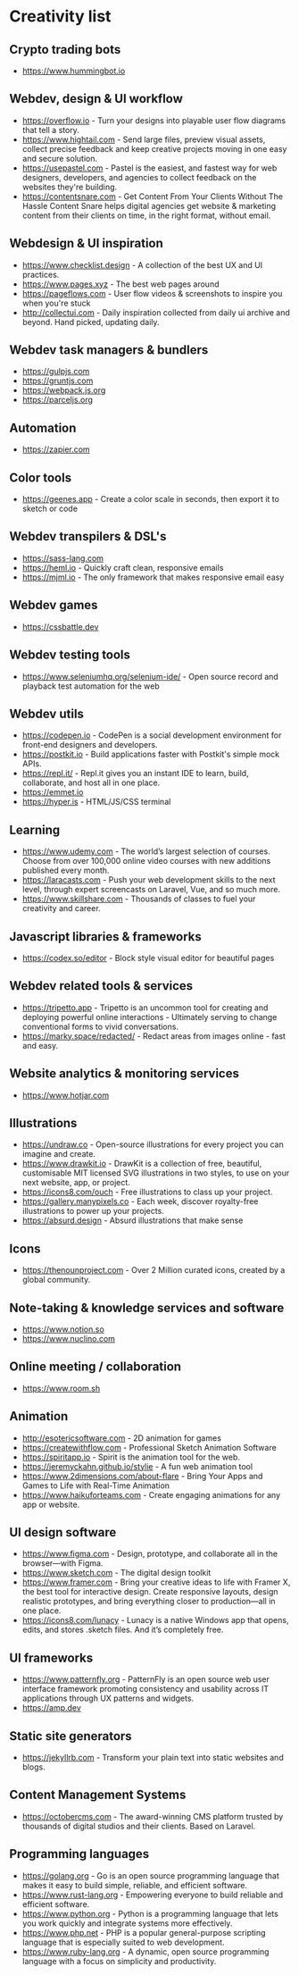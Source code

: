 # Creativity list

## Crypto trading bots

* https://www.hummingbot.io

## Webdev, design & UI workflow

* https://overflow.io - Turn your designs into playable user flow diagrams that tell a story.
* https://www.hightail.com - Send large files, preview visual assets, collect precise feedback and keep creative projects moving in one easy and secure solution.
* https://usepastel.com - Pastel is the easiest, and fastest way for web designers, developers, and agencies to collect feedback on the websites they're building.
* https://contentsnare.com - Get Content From Your Clients Without The Hassle Content Snare helps digital agencies get website & marketing content from their clients on time, in the right format, without email.

## Webdesign & UI inspiration

* https://www.checklist.design - A collection of the best UX and UI practices.
* https://www.pages.xyz - The best web pages around
* https://pageflows.com - User flow videos & screenshots to inspire you when you're stuck
* http://collectui.com - Daily inspiration collected from daily ui archive and beyond. Hand picked, updating daily.

## Webdev task managers & bundlers

* https://gulpjs.com
* https://gruntjs.com
* https://webpack.js.org
* https://parceljs.org

## Automation

* https://zapier.com

## Color tools

* https://geenes.app - Create a color scale in seconds, then export it to sketch or code

## Webdev transpilers & DSL's

* https://sass-lang.com
* https://heml.io - Quickly craft clean, responsive emails
* https://mjml.io - The only framework that makes responsive email easy

## Webdev games

* https://cssbattle.dev

## Webdev testing tools

* https://www.seleniumhq.org/selenium-ide/ - Open source record and playback test automation for the web

## Webdev utils

* https://codepen.io - CodePen is a social development environment for front-end designers and developers.
* https://postkit.io - Build applications faster with Postkit's simple mock APIs.
* https://repl.it/ - Repl.it gives you an instant IDE to learn, build, collaborate, and host all in one place.
* https://emmet.io
* https://hyper.is - HTML/JS/CSS terminal

## Learning

* https://www.udemy.com - The world’s largest selection of courses. Choose from over 100,000 online video courses with new additions published every month.
* https://laracasts.com - Push your web development skills to the next level, through expert screencasts on Laravel, Vue, and so much more.
* https://www.skillshare.com - Thousands of classes to fuel your creativity and career.

## Javascript libraries & frameworks

* https://codex.so/editor - Block style visual editor for beautiful pages

## Webdev related tools & services

* https://tripetto.app - Tripetto is an uncommon tool for creating and deploying powerful online interactions - Ultimately serving to change conventional forms to vivid conversations.
* https://marky.space/redacted/ - Redact areas from images online - fast and easy.

## Website analytics & monitoring services

* https://www.hotjar.com

## Illustrations

* https://undraw.co - Open-source illustrations for every project you can imagine and create.
* https://www.drawkit.io - DrawKit is a collection of free, beautiful, customisable MIT licensed SVG illustrations in two styles, to use on your next website, app, or project.
* https://icons8.com/ouch - Free illustrations to class up your project.
* https://gallery.manypixels.co - Each week, discover royalty-free illustrations to power up your projects.
* https://absurd.design - Absurd illustrations that make sense

## Icons

* https://thenounproject.com - Over 2 Million curated icons, created by a global community.

## Note-taking & knowledge services and software

* https://www.notion.so
* https://www.nuclino.com

## Online meeting / collaboration

* https://www.room.sh

## Animation

* http://esotericsoftware.com - 2D animation for games
* https://createwithflow.com - Professional Sketch Animation Software
* https://spiritapp.io - Spirit is the animation tool for the web.
* https://jeremyckahn.github.io/stylie - A fun web animation tool
* https://www.2dimensions.com/about-flare - Bring Your Apps and Games to Life with Real-Time Animation
* https://www.haikuforteams.com - Create engaging animations for any app or website.

## UI design software

* https://www.figma.com - Design, prototype, and collaborate all in the browser—with Figma.
* https://www.sketch.com - The digital design toolkit
* https://www.framer.com - Bring your creative ideas to life with Framer X, the best tool for interactive design. Create responsive layouts, design realistic prototypes, and bring everything closer to production—all in one place.
* https://icons8.com/lunacy - Lunacy is a native Windows app that opens, edits, and stores .sketch files. And it’s completely free.

## UI frameworks

* https://www.patternfly.org - PatternFly is an open source web user interface framework promoting consistency and usability across IT applications through UX patterns and widgets.
* https://amp.dev

## Static site generators

* https://jekyllrb.com - Transform your plain text into static websites and blogs.

## Content Management Systems

* https://octobercms.com - The award-winning CMS platform trusted by thousands of digital studios and their clients. Based on Laravel.

## Programming languages

* https://golang.org - Go is an open source programming language that makes it easy to build simple, reliable, and efficient software.
* https://www.rust-lang.org - Empowering everyone to build reliable and efficient software.
* https://www.python.org - Python is a programming language that lets you work quickly and integrate systems more effectively.
* https://www.php.net - PHP is a popular general-purpose scripting language that is especially suited to web development.
* https://www.ruby-lang.org - A dynamic, open source programming language with a focus on simplicity and productivity.
